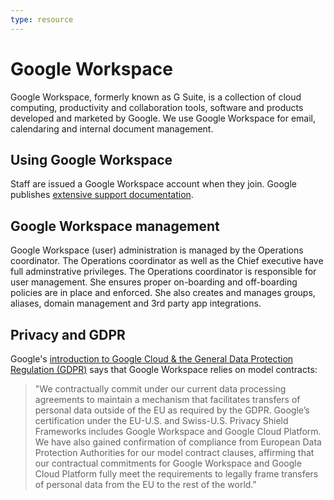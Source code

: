 ```yaml
---
type: resource
---
```


# Google Workspace

Google Workspace, formerly known as G Suite, is a collection of cloud computing, productivity and collaboration tools, software and products developed and marketed by Google. We use Google Workspace for email, calendaring and internal document management.

## Using Google Workspace

Staff are issued a Google Workspace account when they join.
Google publishes [extensive support documentation](https://support.google.com/).

## Google Workspace management

Google Workspace (user) administration is managed by the Operations coordinator. The Operations coordinator as well as the Chief executive have full adminstrative privileges. The Operations coordinator is responsible for user management. She ensures proper on-boarding and off-boarding policies are in place and enforced. She also creates and manages groups, aliases, domain management and 3rd party app integrations.

## Privacy and GDPR

Google's [introduction to Google Cloud & the General Data Protection Regulation (GDPR)](https://cloud.google.com/security/gdpr/) says that Google Workspace relies on model contracts:

> "We contractually commit under our current data processing agreements to maintain a mechanism that facilitates transfers of personal data outside of the EU as required by the GDPR. Google’s certification under the EU-U.S. and Swiss-U.S. Privacy Shield Frameworks includes Google Workspace and Google Cloud Platform. We have also gained confirmation of compliance from European Data Protection Authorities for our model contract clauses, affirming that our contractual commitments for Google Workspace and Google Cloud Platform fully meet the requirements to legally frame transfers of personal data from the EU to the rest of the world."
